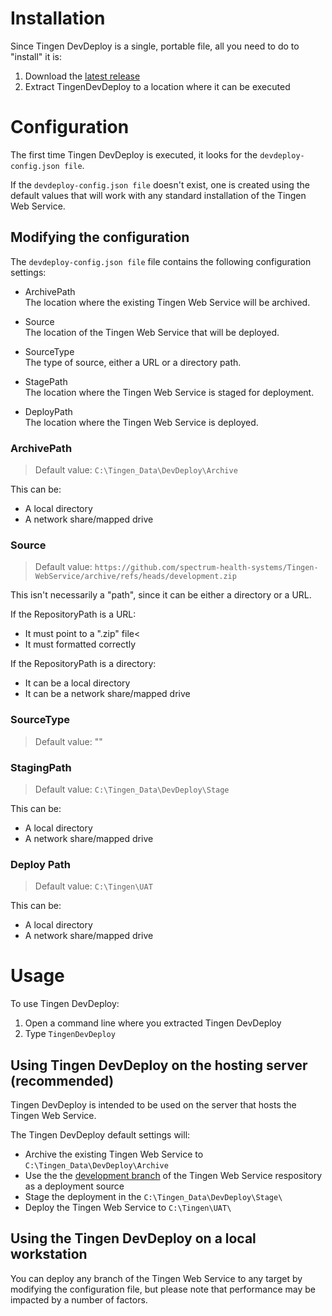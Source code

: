 <!-- u250529 -->

                                                                                                       

# Installation

Since Tingen DevDeploy is a single, portable file, all you need to do to "install" it is:

1. Download the [latest release](https://github.com/spectrum-health-systems/tingen-dev-deploy/releases)
2. Extract TingenDevDeploy to a location where it can be executed

# Configuration

The first time Tingen DevDeploy is executed, it looks for the `devdeploy-config.json file`.

If the `devdeploy-config.json file` doesn't exist, one is created using the default values that will work with any standard installation of the Tingen Web Service.

## Modifying the configuration

The `devdeploy-config.json file` file contains the following configuration settings:

* ArchivePath  
  The location where the existing Tingen Web Service will be archived.

* Source  
  The location of the Tingen Web Service that will be deployed.

* SourceType  
  The type of source, either a URL or a directory path.

* StagePath  
  The location where the Tingen Web Service is staged for deployment.

* DeployPath  
  The location where the Tingen Web Service is deployed.

### ArchivePath

> Default value: `C:\Tingen_Data\DevDeploy\Archive`

This can be:

* A local directory
* A network share/mapped drive

### Source

> Default value: `https://github.com/spectrum-health-systems/Tingen-WebService/archive/refs/heads/development.zip`

This isn't necessarily a "path", since it can be either a directory or a URL.

If the RepositoryPath is a URL:
* It must point to a ".zip" file<
* It must formatted correctly

If the RepositoryPath is a directory:
* It can be a local directory
* It can be a network share/mapped drive

### SourceType

> Default value: ""

### StagingPath

> Default value: `C:\Tingen_Data\DevDeploy\Stage`

This can be:

* A local directory
* A network share/mapped drive

### Deploy Path

> Default value: `C:\Tingen\UAT`

This can be:

* A local directory
* A network share/mapped drive

# Usage

To use Tingen DevDeploy:

1. Open a command line where you extracted Tingen DevDeploy
2. Type `TingenDevDeploy`


## Using Tingen DevDeploy on the hosting server (recommended)

Tingen DevDeploy is intended to be used on the server that hosts the Tingen Web Service.

The Tingen DevDeploy default settings will:

* Archive the existing Tingen Web Service to `C:\Tingen_Data\DevDeploy\Archive`
* Use the the [development branch](https://github.com/spectrum-health-systems/tingen-web-service/tree/development) of the Tingen Web Service respository as a deployment source
* Stage the deployment in the `C:\Tingen_Data\DevDeploy\Stage\`
* Deploy the Tingen Web Service to `C:\Tingen\UAT\`

## Using the Tingen DevDeploy on a local workstation

You can deploy any branch of the Tingen Web Service to any target by modifying the configuration file, but please note that performance may be impacted by a number of factors.
